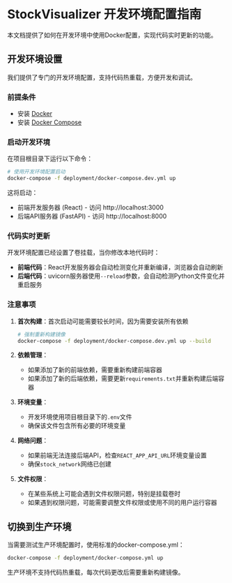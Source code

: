 # StockVisualizer 开发环境配置指南

本文档提供了如何在开发环境中使用Docker配置，实现代码实时更新的功能。

## 开发环境设置

我们提供了专门的开发环境配置，支持代码热重载，方便开发和调试。

### 前提条件

- 安装 [Docker](https://www.docker.com/get-started)
- 安装 [Docker Compose](https://docs.docker.com/compose/install/)

### 启动开发环境

在项目根目录下运行以下命令：

```bash
# 使用开发环境配置启动
docker-compose -f deployment/docker-compose.dev.yml up
```

这将启动：
- 前端开发服务器 (React) - 访问 http://localhost:3000
- 后端API服务器 (FastAPI) - 访问 http://localhost:8000

### 代码实时更新

开发环境配置已经设置了卷挂载，当你修改本地代码时：

- **前端代码**：React开发服务器会自动检测变化并重新编译，浏览器会自动刷新
- **后端代码**：uvicorn服务器使用`--reload`参数，会自动检测Python文件变化并重启服务

### 注意事项

1. **首次构建**：首次启动可能需要较长时间，因为需要安装所有依赖

   ```bash
   # 强制重新构建镜像
   docker-compose -f deployment/docker-compose.dev.yml up --build
   ```

2. **依赖管理**：
   - 如果添加了新的前端依赖，需要重新构建前端容器
   - 如果添加了新的后端依赖，需要更新`requirements.txt`并重新构建后端容器

3. **环境变量**：
   - 开发环境使用项目根目录下的`.env`文件
   - 确保该文件包含所有必要的环境变量

4. **网络问题**：
   - 如果前端无法连接后端API，检查`REACT_APP_API_URL`环境变量设置
   - 确保`stock_network`网络已创建

5. **文件权限**：
   - 在某些系统上可能会遇到文件权限问题，特别是挂载卷时
   - 如果遇到权限问题，可能需要调整文件权限或使用不同的用户运行容器

## 切换到生产环境

当需要测试生产环境配置时，使用标准的docker-compose.yml：

```bash
docker-compose -f deployment/docker-compose.yml up
```

生产环境不支持代码热重载，每次代码更改后需要重新构建镜像。